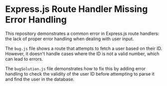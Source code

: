 # Express.js Route Handler Missing Error Handling

This repository demonstrates a common error in Express.js route handlers: the lack of proper error handling when dealing with user input.

The `bug.js` file shows a route that attempts to fetch a user based on their ID. However, it doesn't handle cases where the ID is not a valid number, which can lead to errors.

The `bugSolution.js` file demonstrates how to fix this by adding error handling to check the validity of the user ID before attempting to parse it and find the user in the database.